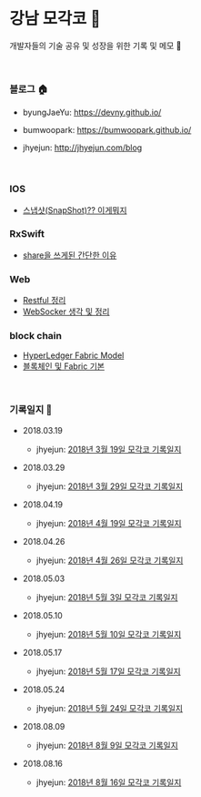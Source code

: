 # 강남 모각코 :city_sunset:
개발자들의 기술 공유 및 성장을 위한 기록 및 메모 :book:

<br>

### 블로그 :house:

- byungJaeYu:
https://devny.github.io/

- bumwoopark: 
https://bumwoopark.github.io/

- jhyejun:
<http://jhyejun.com/blog>

<br>


### IOS 

- [스냅샷(SnapShot)?? 이게뭐지](https://bumwoopark.github.io/blog/2017/06/01/SnapshotView/)


### RxSwift

- [share을 쓰게된 간단한 이유](https://bumwoopark.github.io/blog/2018/03/08/share/)


### Web

- [Restful 정리](https://bumwoopark.github.io/blog/2018/03/13/restful/)
- [WebSocker 생각 및 정리](https://bumwoopark.github.io/blog/2018/03/19/websocket/)


### block chain

- [HyperLedger Fabric Model](https://bumwoopark.github.io/blog/2018/04/02/fabricmodel/)
- [블록체인 및 Fabric 기본](https://bumwoopark.github.io/blog/2018/04/10/FabricBasic/)


<br>


### 기록일지 :memo:
- 2018.03.19
    - jhyejun:
    [2018년 3월 19일 모각코 기록일지](http://jhyejun.com/blog/mogakko-record-journal-1)

- 2018.03.29
    - jhyejun:
    [2018년 3월 29일 모각코 기록일지](http://jhyejun.com/blog/mogakko-record-journal-2)

- 2018.04.19
    - jhyejun:
    [2018년 4월 19일 모각코 기록일지](http://jhyejun.com/blog/mogakko-record-journal-3)

- 2018.04.26
    - jhyejun:
    [2018년 4월 26일 모각코 기록일지](http://jhyejun.com/blog/mogakko-record-journal-4)

- 2018.05.03
    - jhyejun:
    [2018년 5월 3일 모각코 기록일지](http://jhyejun.com/blog/mogakko-record-journal-5)

- 2018.05.10
    - jhyejun:
    [2018년 5월 10일 모각코 기록일지](http://jhyejun.com/blog/mogakko-record-journal-6)

- 2018.05.17
    - jhyejun:
    [2018년 5월 17일 모각코 기록일지](http://jhyejun.com/blog/mogakko-record-journal-7)

- 2018.05.24
    - jhyejun:
    [2018년 5월 24일 모각코 기록일지](http://jhyejun.com/blog/mogakko-record-journal-8)

- 2018.08.09
    - jhyejun:
    [2018년 8월 9일 모각코 기록일지](http://jhyejun.com/blog/mogakko-record-journal-9)

- 2018.08.16
    - jhyejun:
    [2018년 8월 16일 모각코 기록일지](http://jhyejun.com/blog/mogakko-record-journal-10)